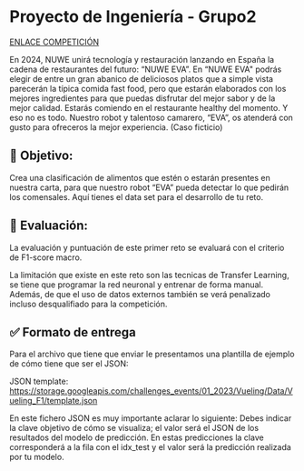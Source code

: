 # Proyecto de Ingeniería - Grupo2

[ENLACE COMPETICIÓN](https://nuwe.io/dev/competitions/reto-ensena-oracle-espana)

En 2024, NUWE unirá tecnología y restauración lanzando en España la cadena de restaurantes del futuro: “NUWE EVA”. En “NUWE EVA" podrás elegir de entre un gran abanico de deliciosos platos que a simple vista parecerán la típica comida fast food, pero que estarán elaborados con los mejores ingredientes para que puedas disfrutar del mejor sabor y de la mejor calidad. Estarás comiendo en el restaurante healthy del momento. Y eso no es todo. Nuestro robot y talentoso camarero, “EVA”, os atenderá con gusto para ofreceros la mejor experiencia. (Caso ficticio)

## 🎯 Objetivo:
Crea una clasificación de alimentos que estén o estarán presentes en nuestra carta, para que nuestro robot “EVA” pueda detectar lo que pedirán los comensales. Aquí tienes el data set para el desarrollo de tu reto.

## 💯 Evaluación:
La evaluación y puntuación de este primer reto se evaluará con el criterio de F1-score macro.

La limitación que existe en este reto son las tecnicas de Transfer Learning, se tiene que programar la red neuronal y entrenar de forma manual. Además, de que el uso de datos externos también se verá penalizado incluso desqualifiado para la competición.

## ✅ Formato de entrega
Para el archivo que tiene que enviar le presentamos una plantilla de ejemplo de cómo tiene que ser el JSON:

JSON template: https://storage.googleapis.com/challenges_events/01_2023/Vueling/Data/Vueling_F1/template.json

En este fichero JSON es muy importante aclarar lo siguiente: Debes indicar la clave objetivo de cómo se visualiza; el valor será el JSON de los resultados del modelo de predicción. En estas predicciones la clave corresponderá a la fila con el idx_test y el valor será la predicción realizada por tu modelo.
